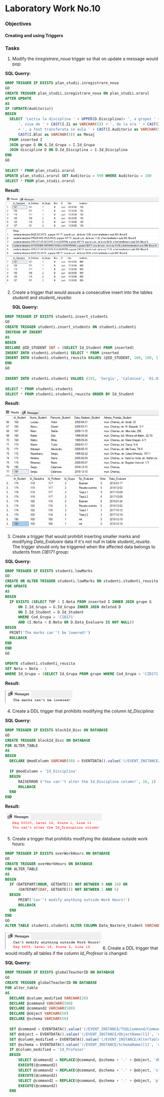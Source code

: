 # Laboratory Work No.10


### Objectives

#### Creating and using Triggers

### Tasks

1. Modify the _inregistrare_noua_ trigger so that on update a message would pop:

  __SQL Querry:__
  
  ```sql
DROP TRIGGER IF EXISTS plan_studii.inregistrare_noua 
GO
CREATE TRIGGER plan_studii.inregistrare_noua ON plan_studii.orarul
AFTER UPDATE
AS
  IF (UPDATE(Auditoriu))
  BEGIN
  	SELECT 'Lectia la disciplina ' + UPPER(D.Disciplina)+ ', a grupei ' + G.Cod_Grupa +
		', ziua de ' + CAST(I.Zi as VARCHAR(5)) + ', de la ora ' + CAST(I.Ora as VARCHAR(5))
		+ ', a fost transferata in aula ' + CAST(I.Auditoriu as VARCHAR(5)) + ', Blocul '+
		CAST(I.Bloc as VARCHAR(5)) as Mesaj
  	FROM inserted I
  	JOIN grupe G ON G.Id_Grupa = I.Id_Grupa
  	JOIN discipline D ON D.Id_Disciplina = I.Id_Disciplina
  END
GO

SELECT * FROM plan_studii.orarul
UPDATE plan_studii.orarul SET Auditoriu = 999 WHERE Auditoriu = 100
SELECT * FROM plan_studii.orarul

  ```
  
  __Result:__

  ![task1](/lab10/1.PNG)

2. Create a trigger that would assure a consecutive insert into the tables _studenti_ and _studenti_reusita_:

    __SQL Querry:__
  
  ```sql
DROP TRIGGER IF EXISTS studenti.insert_students
GO
CREATE TRIGGER studenti.insert_students ON studenti.studenti
INSTEAD OF INSERT
AS
BEGIN
  DECLARE @ID_STUDENT INT = (SELECT Id_Student FROM inserted)
  INSERT INTO studenti.studenti SELECT * FROM inserted
  INSERT INTO studenti.studenti_reusita VALUES (@ID_STUDENT, 100, 100, 1, 'init', NULL, GETDATE())
END
GO 

INSERT INTO studenti.studenti VALUES (191, 'Sergiu', 'Calancea', '01.01.1997', 'mun. Chisinau')

SELECT * FROM studenti.studenti
SELECT * FROM studenti.studenti_reusita ORDER BY Id_Student
  ```
  
  __Result:__

  ![task1](/lab10/2.PNG)

3. Create a trigger that would prohibit inserting smaller marks and modifying _Data_Evaluare_ data if it's not null in table _studenti_reusita_. The trigger should only be triggered when the affected data belongs to students from _CIB171_ group:

  __SQL Querry:__

  ```sql
DROP TRIGGER IF EXISTS studenti.lowMarks
GO
CREATE OR ALTER TRIGGER studenti.lowMarks ON studenti.studenti_reusita
FOR UPDATE
AS
BEGIN
	IF EXISTS (SELECT TOP 1 I.Nota FROM inserted I INNER JOIN grupe G
		ON I.Id_Grupa = G.Id_Grupa INNER JOIN deleted D
		ON I.Id_Student = D.Id_Student
		WHERE Cod_Grupa = 'CIB171'
		AND (I.Nota < D.Nota OR D.Data_Evaluare IS NOT NULL))
  BEGIN
    PRINT('The marks can''t be lowered!')
    ROLLBACK
  END
END
GO

UPDATE studenti.studenti_reusita
SET Nota = Nota - 1
WHERE Id_Grupa = (SELECT Id_Grupa FROM grupe WHERE Cod_Grupa = 'CIB171')
  ```
  
  __Result:__
  
  ![task1](/lab10/3.PNG)
  
4. Create a DDL trigger that prohibits modifying the column _Id_Disciplina_:

  __SQL Querry:__
  
  ```sql
DROP TRIGGER IF EXISTS blockId_Disc ON DATABASE
GO
CREATE TRIGGER blockId_Disc ON DATABASE
FOR ALTER_TABLE
AS
BEGIN
	DECLARE @modColumn VARCHAR(50) = EVENTDATA().value('(/EVENT_INSTANCE/AlterTableEVENTList/Alter/Columns/Name)[1]', 'VARCHAR(50)');

	IF @modColumn = 'Id_Disciplina'
	BEGIN
		RAISERROR ('You can''t alter the Id_Disciplina column!', 16, 1)
		ROLLBACK
	END
END
  ```
  __Result:__
  
  ![task1](/lab10/4.PNG)
  
5. Create a trigger that prohibits modifying the database outside work hours:

  ```sql
DROP TRIGGER IF EXISTS overWorkHours ON DATABASE
GO
CREATE TRIGGER overWorkHours ON DATABASE
FOR ALTER_TABLE
AS
BEGIN
	IF (DATEPART(HOUR, GETDATE()) NOT BETWEEN 9 AND 18) OR
		(DATEPART(DAY, GETDATE()) NOT BETWEEN 1 AND 5)
	BEGIN
		PRINT('Can''t modify anything outside Work Hours!')
		ROLLBACK
	END
END
GO
ALTER TABLE studenti.studenti ALTER COLUMN Data_Nastere_Student VARCHAR(50)
  ```
 ![task1](/lab10/5.PNG)
6. Create a DDL trigger that would modify all tables if the column _Id_Profesor_ is changed:

  __SQL Querry:__

  ```sql
DROP TRIGGER IF EXISTS globalTeacherID ON DATABASE
GO
CREATE TRIGGER globalTeacherID ON DATABASE
FOR alter_table
AS
	DECLARE @column_modified VARCHAR(20)
	DECLARE @command VARCHAR(500)
	DECLARE @command2 VARCHAR(500)
	DECLARE @object VARCHAR(50)
	DECLARE @schema VARCHAR(50)

	SET @command = EVENTDATA().value('(/EVENT_INSTANCE/TSQLCommand/CommandText)[1]', 'nvarchar(max)')
	SET @object = EVENTDATA().value('(/EVENT_INSTANCE/ObjectName)[1]', 'nvarchar(max)')			
	SET @column_modified = EVENTDATA().value('(/EVENT_INSTANCE/AlterTableActionList/Alter/Columns/Name)[1]', 'nvarchar(max)')
	SET @schema = EVENTDATA().value('(/EVENT_INSTANCE/SchemaName)[1]', 'nvarchar(max)')											
	IF @column_modified = 'Id_Profesor'
	BEGIN
		SELECT @command2 = REPLACE(@command, @schema + '.' + @object, 'dbo.profesori_new')
		EXECUTE(@command2)
		SELECT @command2 = REPLACE(@command, @schema + '.' + @object, 'studenti.studenti_reusita')
		EXECUTE(@command2)
		SELECT @command2 = REPLACE(@command, @schema + '.' + @object, 'plan_studii.orarul')
		EXECUTE(@command2)
	END
  ```
